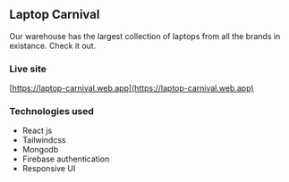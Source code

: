 ## Laptop Carnival

Our warehouse has the largest collection of laptops from all the brands in existance. Check it out.

### Live site

[https://laptop-carnival.web.app](https://laptop-carnival.web.app)

### Technologies used

- React js
- Tailwindcss
- Mongodb
- Firebase authentication
- Responsive UI
